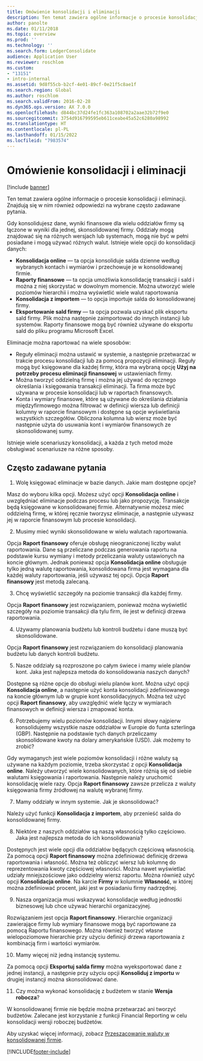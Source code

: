 ```yaml
---
title: Omówienie konsolidacji i eliminacji
description: Ten temat zawiera ogólne informacje o procesie konsolidacji i eliminacji. Znajdują się w nim również odpowiedzi na wybrane często zadawane pytania.
author: panolte
ms.date: 01/11/2018
ms.topic: overview
ms.prod: ''
ms.technology: ''
ms.search.form: LedgerConsolidate
audience: Application User
ms.reviewer: roschlom
ms.custom:
- "13151"
- intro-internal
ms.assetid: 9d8f55cb-b2cf-4e01-89cf-0e21f5c8ae1f
ms.search.region: Global
ms.author: roschlom
ms.search.validFrom: 2016-02-28
ms.dyn365.ops.version: AX 7.0.0
ms.openlocfilehash: d844bc37d24fe1fc363a108702a2aae32b72f9e0
ms.sourcegitcommit: 3754d916799595eb611ceabe45a52c6280a98992
ms.translationtype: HT
ms.contentlocale: pl-PL
ms.lasthandoff: 01/15/2022
ms.locfileid: "7983574"
---
```

# <a name="consolidation-and-elimination-overview"></a>Omówienie konsolidacji i eliminacji

[!include [banner](../includes/banner.md)]

Ten temat zawiera ogólne informacje o procesie konsolidacji i eliminacji. Znajdują się w nim również odpowiedzi na wybrane często zadawane pytania.

Gdy konsolidujesz dane, wyniki finansowe dla wielu oddziałów firmy są łączone w wyniki dla jednej, skonsolidowanej firmy. Oddziały mogą znajdować się na różnych wersjach lub systemach, mogą nie być w pełni posiadane i mogą używać różnych walut. Istnieje wiele opcji do konsolidacji danych:

-   **Konsolidacja online** — ta opcja konsoliduje salda dzienne według wybranych kontach i wymiarów i przechowuje je w konsolidowanej firmie.
-   **Raporty finansowe** — ta opcja umożliwia konsolidację transakcji i sald i można z niej skorzystać w dowolnym momencie. Można utworzyć wiele poziomów hierarchii i można wyświetlić wiele walut raportowania
-   **Konsolidacja z importem** — to opcja importuje salda do konsolidowanej firmy.
-   **Eksportowanie sald firmy** — ta opcja pozwala uzyskać plik eksportu sald firmy. Plik można następnie zaimportować do innych instancji lub systemów. Raporty finansowe mogą być również używane do eksportu sald do pliku programu Microsoft Excel.

Eliminacje można raportować na wiele sposobów:

-  Reguły eliminacji można ustawić w systemie, a następnie przetwarzać w trakcie procesu konsolidacji lub za pomocą propozycji eliminacji. Reguły mogą być księgowane dla każdej firmy, która ma wybraną opcję **Użyj na potrzeby procesu eliminacji finansowej** w ustawieniach firmy.
-   Można tworzyć oddzielną firmę i można jej używać do ręcznego określania i księgowania transakcji eliminacji. Ta firma może być używana w procesie konsolidacji lub w raportach finansowych.
-  Konta i wymiary finansowe, które są używane do określania działania międzyfirmowego można filtrować w definicji wiersza lub definicji kolumny w raporcie finansowym i dostępne są opcje wyświetlania wszystkich szczegółów. Obliczona kolumna lub wiersz może być następnie użyta do usuwania kont i wymiarów finansowych ze skonsolidowanej sumy.

Istnieje wiele scenariuszy konsolidacji, a każda z tych metod może obsługiwać scenariusze na różne sposoby.

## <a name="frequently-asked-questions"></a>Często zadawane pytania
1. Wolę księgować eliminacje w bazie danych. Jakie mam dostępne opcje?

Masz do wyboru kilka opcji. Możesz użyć opcji **Konsolidacja online** i uwzględniać eliminacje podczas procesu lub jako propozycję. Transakcje będą księgowane w konsolidowanej firmie. Alternatywnie możesz mieć oddzielną firmę, w której ręcznie tworzysz eliminacje, a następnie używasz jej w raporcie finansowym lub procesie konsolidacji.

2.  Musimy mieć wyniki skonsolidowane w wielu walutach raportowania.

Opcja **Raport finansowy** oferuje obsługę nieograniczonej liczby walut raportowania. Dane są przeliczane podczas generowania raportu na podstawie kursu wymiany i metody przeliczania waluty ustawionych na koncie głównym. Jednak ponieważ opcja **Konsolidacja online** obsługuje tylko jedną walutę raportowania, konsolidowana firma jest wymagana dla każdej waluty raportowania, jeśli używasz tej opcji. Opcja **Raport finansowy** jest metodą zalecaną.

3. Chcę wyświetlić szczegóły na poziomie transakcji dla każdej firmy.

Opcja **Raport finansowy** jest rozwiązaniem, ponieważ można wyświetlić szczegóły na poziomie transakcji dla tylu firm, ile jest w definicji drzewa raportowania.

4. Używamy planowania budżetu lub kontroli budżetu i dane muszą być skonsolidowane.

Opcja **Raport finansowy** jest rozwiązaniem do konsolidacji planowania budżetu lub danych kontroli budżetu.

5. Nasze oddziały są rozproszone po całym świece i mamy wiele planów kont. Jaka jest najlepsza metoda do konsolidowania naszych danych?

Dostępne są różne opcje do obsługi wielu planów kont. Można użyć opcji **Konsolidacja online**, a następnie użyć konta konsolidacji zdefiniowanego na koncie głównym lub w grupie kont konsolidacyjnych. Można też użyć opcji **Raport finansowy**, aby uwzględnić wiele łączy w wymiarach finansowych w definicji wiersza i zmapować konta.

6. Potrzebujemy wielu poziomów konsolidacji. Innymi słowy najpierw konsolidujemy wszystkie nasze oddziałów w Europie do funta szterlinga (GBP). Następnie na podstawie tych danych przeliczamy skonsolidowane kwoty na dolary amerykańskie (USD). Jak możemy to zrobić?

Gdy wymaganych jest wiele poziomów konsolidacji i różne waluty są używane na każdym poziomie, trzeba skorzystać z opcji **Konsolidacja online**. Należy utworzyć wiele konsolidowanych, które różnią się od siebie walutami księgowania i raportowania. Następnie należy uruchomić konsolidację wiele razy. Opcja **Raport finansowy** zawsze przelicza z waluty księgowania firmy źródłowej na walutę wybranej firmy.

7. Mamy oddziały w innym systemie. Jak je skonsolidować?

Należy użyć funkcji **Konsolidacja z importem**, aby przenieść salda do konsolidowanej firmy.

8. Niektóre z naszych oddziałów są naszą własnością tylko częściowo. Jaka jest najlepsza metoda do ich konsolidowania?

Dostępnych jest wiele opcji dla oddziałów będących częściową własnością. Za pomocą opcji **Raport finansowy** można zdefiniować definicję drzewa raportowania i własność. Można też obliczyć wiersz lub kolumnę do reprezentowania kwoty częściowej własności. Można nawet wyświetlać udziały mniejszościowe jako oddzielny wiersz raportu. Można również użyć opcji **Konsolidacja online**. Na karcie **Firmy** w kolumnie **Własność**, w której można zdefiniować procent, jaki jest w posiadaniu firmy nadrzędnej.

9. Nasza organizacja musi wskazywać konsolidacje według jednostki biznesowej lub chce używać hierarchii organizacyjnej.

Rozwiązaniem jest opcja **Raport finansowy**. Hierarchie organizacji zawierające firmy lub wymiary finansowe mogą być raportowane za pomocą Raportu finansowego. Można również tworzyć własne wielopoziomowe hierarchie przy użyciu definicji drzewa raportowania z kombinacją firm i wartości wymiarów.

10. Mamy więcej niż jedną instancję systemu.

Za pomocą opcji **Eksportuj salda firmy** można wyeksportować dane z jednej instancji, a następnie przy użyciu opcji **Konsoliduj z importu** w drugiej instancji można skonsolidować dane.

11. Czy można wykonać konsolidację z budżetem w stanie **Wersja robocza**? 
            
W konsolidowanej firmie nie będzie można przetwarzać ani tworzyć budżetów. Zalecane jest korzystanie z funkcji Financial Reporting w celu konsolidacji wersji roboczej budżetów.

Aby uzyskać więcej informacji, zobacz [Przeszacowanie waluty w konsolidowanej firmie](../general-ledger/currency-revaluation-consolidation-company.md).




[!INCLUDE[footer-include](../../includes/footer-banner.md)]
